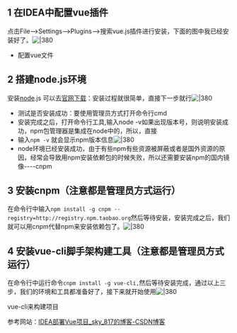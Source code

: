 

## 1 在IDEA中配置vue插件 

点击File-->Settings-->Plugins-->搜索vue.js插件进行安装，下面的图中我已经安装好了。![|380](https://my-obsidian-image.oss-cn-guangzhou.aliyuncs.com/2024/04/2f79a7512e8c265c395e4c653ad950ab.png)
- 配置vue文件

## 2 搭建node.js环境

安装[node](https://so.csdn.net/so/search?q=node&spm=1001.2101.3001.7020).js 可以去[官网下载](https://nodejs.org/zh-cn/)：安装过程就很简单，直接下一步就行![|380](https://my-obsidian-image.oss-cn-guangzhou.aliyuncs.com/2024/04/d569bcf58d31efa87033da9aa1289dc5.png)

- 测试是否安装成功：要使用管理员方式打开命令行cmd
- 安装完成之后，打开命令行工具,输入node -v如果出现版本号，则说明安装成功，npm包管理器是集成在node中的，所以，直接
- 输入`npm -v` 就会显示npm版本信息![|380](https://my-obsidian-image.oss-cn-guangzhou.aliyuncs.com/2024/04/fb63b0e71b5b508dd254fd0762604e74.png)
- node环境已经安装成功，由于有些npm有些资源被屏蔽或者是国外资源的原因，经常会导致用npm安装依赖包的时候失败，所以还需要安装npm的国内镜像----cnpm

## 3 安装cnpm（注意都是管理员方式运行）

在命令行中输入`npm install -g cnpm --registry=http://registry.npm.taobao.org`然后等待安装，安装完成之后，我们就可以用cnpm代替npm来安装依赖包了。![|380](https://my-obsidian-image.oss-cn-guangzhou.aliyuncs.com/2024/04/b4132fdc9a4ea726f93d38732870ee2c.png)

## 4 安装vue-cli脚手架构建工具（注意都是管理员方式运行）

在命令行中运行命令`cnpm install -g vue-cli,`然后等待安装完成，通过以上三步，我们的环境和工具都准备好了，接下来就开始使用![|380](https://my-obsidian-image.oss-cn-guangzhou.aliyuncs.com/2024/04/f2f6cd33288ec5d00deb59bba60de805.png)

vue-cli来构建项目

参考网站：[IDEA部署Vue项目_sky_817的博客-CSDN博客](https://blog.csdn.net/sky_817/article/details/89175223)



